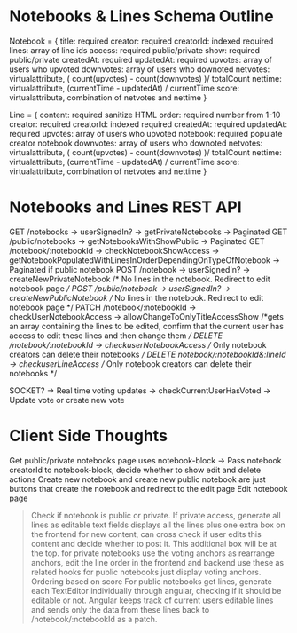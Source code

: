 # Notebooks & Lines Schema Outline
Notebook = {
  title: required
  creator: required
  creatorId: indexed required
  lines: array of line ids
  access: required public/private
  show: required public/private
  createdAt: required
  updatedAt: required
  upvotes: array of users who upvoted 
  downvotes: array of users who downoted
  netvotes: virtualattribute, ( count(upvotes) - count(downvotes) )/ totalCount
  nettime: virtualattribute, (currentTime - updatedAt) / currentTime
  score: virtualattribute, combination of netvotes and nettime
}

Line = {
  content: required sanitize HTML
  order: required number from 1-10
  creator: required
  creatorId: indexed required
  createdAt: required
  updatedAt: required
  upvotes: array of users who upvoted 
  notebook: required populate creator notebook
  downvotes: array of users who downoted
  netvotes: virtualattribute, ( count(upvotes) - count(downvotes) )/ totalCount
  nettime: virtualattribute, (currentTime - updatedAt) / currentTime
  score: virtualattribute, combination of netvotes and nettime
}

# Notebooks and Lines REST API
GET /notebooks -> userSignedIn? -> getPrivateNotebooks -> Paginated
GET /public/notebooks -> getNotebooksWithShowPublic -> Paginated
GET /notebook/:notebookId -> checkNotebookShowAccess -> getNotebookPopulatedWithLinesInOrderDependingOnTypeOfNotebook -> Paginated if public notebook
POST /notebook -> userSignedIn? -> createNewPrivateNotebook /* No lines in the notebook. Redirect to edit notebook page */
POST /public/notebook -> userSignedIn? -> createNewPublicNotebook /* No lines in the notebook. Redirect to edit notebook page */
PATCH /notebook/:notebookId -> checkUserNotebookAccess -> allowChangeToOnlyTitleAccessShow /*gets an array containing the lines to be edited, confirm that the current user has access to edit these lines and then change them */
DELETE /notebook/:notebookId -> checkuserNotebookAccess /* Only notebook creators can delete their notebooks */
DELETE notebook/:notebookId&:lineId -> checkuserLineAccess /* Only notebook creators can delete their notebooks */

SOCKET? -> Real time voting updates -> checkCurrentUserHasVoted -> Update vote or create new vote

# Client Side Thoughts
Get public/private notebooks page uses notebook-block -> Pass notebook creatorId to notebook-block, decide whether to show edit and delete actions
Create new notebook and create new public notebook are just buttons that create the notebook and redirect to the edit page
Edit notebook page 
  >Check if notebook is public or private. If private access, generate all lines as editable text fields
  >displays all the lines plus one extra box on the frontend for new content, can cross check if user edits this content and decide whether to post it. This additional box will be at the top.
  >for private notebooks use the voting anchors as rearrange anchors, edit the line order in the frontend and backend use these as related hooks
  >for public notebooks just display voting anchors. Ordering based on score
  >For public notebooks get lines, generate each TextEditor individually through angular, checking if it should be editable or not. Angular keeps track of current users editable lines and sends only the data from these lines back to /notebook/:notebookId as a patch.
